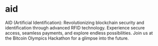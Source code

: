 # aid
AID (Artificial Identification): Revolutionizing blockchain security and identification through advanced RFID technology. Experience secure access, seamless payments, and explore endless possibilities. Join us at the Bitcoin Olympics Hackathon for a glimpse into the future.
